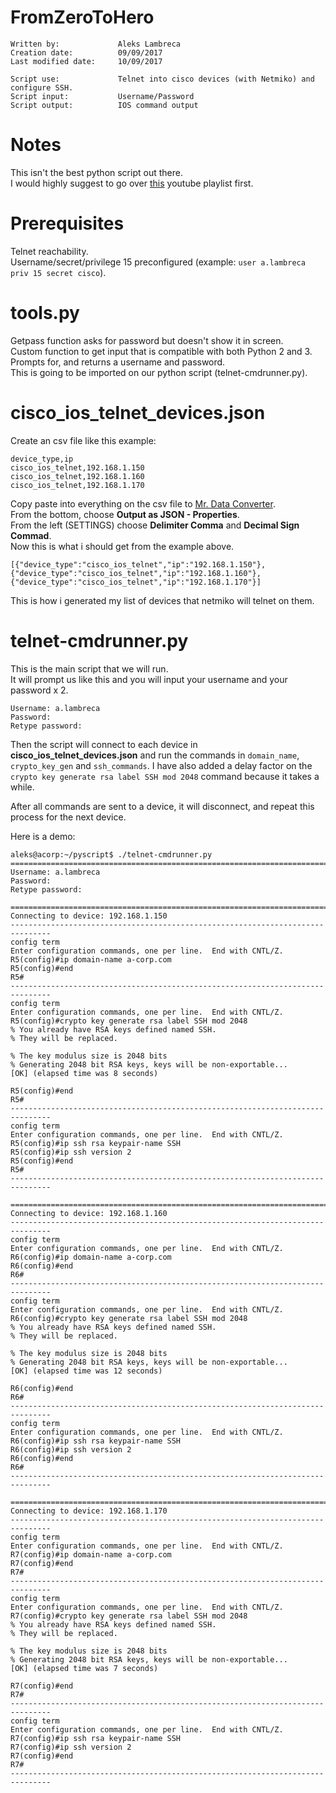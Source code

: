 # FromZeroToHero

```
Written by:             Aleks Lambreca   
Creation date:          09/09/2017      
Last modified date:     10/09/2017      
  
Script use:             Telnet into cisco devices (with Netmiko) and configure SSH.    
Script input:           Username/Password   
Script output:          IOS command output  
```

# Notes

This isn't the best python script out there.  
I would highly suggest to go over [this](https://www.youtube.com/user/GPM365/playlists) youtube playlist first.  

# Prerequisites

Telnet reachability.   
Username/secret/privilege 15 preconfigured (example: `user a.lambreca priv 15 secret cisco`).  

# tools.py

Getpass function asks for password but doesn't show it in screen.  
Custom function to get input that is compatible with both Python 2 and 3.  
Prompts for, and returns a username and password.  
This is going to be imported on our python script (telnet-cmdrunner.py).

# cisco_ios_telnet_devices.json

Create an csv file like this example:  

```
device_type,ip
cisco_ios_telnet,192.168.1.150
cisco_ios_telnet,192.168.1.160
cisco_ios_telnet,192.168.1.170
```

Copy paste into everything on the csv file to [Mr. Data Converter](https://shancarter.github.io/mr-data-converter/#).  
From the bottom, choose **Output as JSON - Properties**.  
From the left (SETTINGS) choose **Delimiter Comma** and **Decimal Sign Commad**.  
Now this is what i should get from the example above.  

```
[{"device_type":"cisco_ios_telnet","ip":"192.168.1.150"},
{"device_type":"cisco_ios_telnet","ip":"192.168.1.160"},
{"device_type":"cisco_ios_telnet","ip":"192.168.1.170"}]
```

This is how i generated my list of devices that netmiko will telnet on them.  

# telnet-cmdrunner.py

This is the main script that we will run.  
It will prompt us like this and you will input your username and your password x 2.

```
Username: a.lambreca
Password: 
Retype password: 
```

Then the script will connect to each device in **cisco_ios_telnet_devices.json** and run the commands in `domain_name`, `crypto_key_gen` and `ssh_commands`. I have also added a delay factor on the `crypto key generate rsa label SSH mod 2048` command because it takes a while.

After all commands are sent to a device, it will disconnect, and repeat this process for the next device.

Here is a demo:

```
aleks@acorp:~/pyscript$ ./telnet-cmdrunner.py 
===============================================================================
Username: a.lambreca
Password: 
Retype password: 

===============================================================================
Connecting to device: 192.168.1.150
-------------------------------------------------------------------------------
config term
Enter configuration commands, one per line.  End with CNTL/Z.
R5(config)#ip domain-name a-corp.com
R5(config)#end
R5#
-------------------------------------------------------------------------------
config term
Enter configuration commands, one per line.  End with CNTL/Z.
R5(config)#crypto key generate rsa label SSH mod 2048
% You already have RSA keys defined named SSH.
% They will be replaced.

% The key modulus size is 2048 bits
% Generating 2048 bit RSA keys, keys will be non-exportable...
[OK] (elapsed time was 8 seconds)

R5(config)#end
R5#
-------------------------------------------------------------------------------
config term
Enter configuration commands, one per line.  End with CNTL/Z.
R5(config)#ip ssh rsa keypair-name SSH
R5(config)#ip ssh version 2
R5(config)#end
R5#
-------------------------------------------------------------------------------

===============================================================================
Connecting to device: 192.168.1.160
-------------------------------------------------------------------------------
config term
Enter configuration commands, one per line.  End with CNTL/Z.
R6(config)#ip domain-name a-corp.com
R6(config)#end
R6#
-------------------------------------------------------------------------------
config term
Enter configuration commands, one per line.  End with CNTL/Z.
R6(config)#crypto key generate rsa label SSH mod 2048
% You already have RSA keys defined named SSH.
% They will be replaced.

% The key modulus size is 2048 bits
% Generating 2048 bit RSA keys, keys will be non-exportable...
[OK] (elapsed time was 12 seconds)

R6(config)#end
R6#
-------------------------------------------------------------------------------
config term
Enter configuration commands, one per line.  End with CNTL/Z.
R6(config)#ip ssh rsa keypair-name SSH
R6(config)#ip ssh version 2
R6(config)#end
R6#
-------------------------------------------------------------------------------

===============================================================================
Connecting to device: 192.168.1.170
-------------------------------------------------------------------------------
config term
Enter configuration commands, one per line.  End with CNTL/Z.
R7(config)#ip domain-name a-corp.com
R7(config)#end
R7#
-------------------------------------------------------------------------------
config term
Enter configuration commands, one per line.  End with CNTL/Z.
R7(config)#crypto key generate rsa label SSH mod 2048
% You already have RSA keys defined named SSH.
% They will be replaced.

% The key modulus size is 2048 bits
% Generating 2048 bit RSA keys, keys will be non-exportable...
[OK] (elapsed time was 7 seconds)

R7(config)#end
R7#
-------------------------------------------------------------------------------
config term
Enter configuration commands, one per line.  End with CNTL/Z.
R7(config)#ip ssh rsa keypair-name SSH
R7(config)#ip ssh version 2
R7(config)#end
R7#
-------------------------------------------------------------------------------
```
